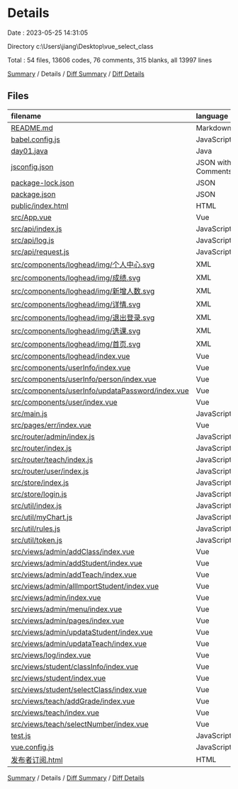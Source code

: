 # Details

Date : 2023-05-25 14:31:05

Directory c:\\Users\\jiang\\Desktop\\vue_select_class

Total : 54 files,  13606 codes, 76 comments, 315 blanks, all 13997 lines

[Summary](results.md) / Details / [Diff Summary](diff.md) / [Diff Details](diff-details.md)

## Files
| filename | language | code | comment | blank | total |
| :--- | :--- | ---: | ---: | ---: | ---: |
| [README.md](/README.md) | Markdown | 15 | 0 | 5 | 20 |
| [babel.config.js](/babel.config.js) | JavaScript | 5 | 0 | 1 | 6 |
| [day01.java](/day01.java) | Java | 10 | 0 | 1 | 11 |
| [jsconfig.json](/jsconfig.json) | JSON with Comments | 8 | 12 | 0 | 20 |
| [package-lock.json](/package-lock.json) | JSON | 10,823 | 0 | 1 | 10,824 |
| [package.json](/package.json) | JSON | 29 | 0 | 1 | 30 |
| [public/index.html](/public/index.html) | HTML | 16 | 1 | 1 | 18 |
| [src/App.vue](/src/App.vue) | Vue | 59 | 4 | 14 | 77 |
| [src/api/index.js](/src/api/index.js) | JavaScript | 24 | 22 | 26 | 72 |
| [src/api/log.js](/src/api/log.js) | JavaScript | 2 | 0 | 1 | 3 |
| [src/api/request.js](/src/api/request.js) | JavaScript | 20 | 5 | 12 | 37 |
| [src/components/loghead/img/个人中心.svg](/src/components/loghead/img/%E4%B8%AA%E4%BA%BA%E4%B8%AD%E5%BF%83.svg) | XML | 1 | 0 | 0 | 1 |
| [src/components/loghead/img/成绩.svg](/src/components/loghead/img/%E6%88%90%E7%BB%A9.svg) | XML | 1 | 0 | 0 | 1 |
| [src/components/loghead/img/新增人数.svg](/src/components/loghead/img/%E6%96%B0%E5%A2%9E%E4%BA%BA%E6%95%B0.svg) | XML | 1 | 0 | 0 | 1 |
| [src/components/loghead/img/详情.svg](/src/components/loghead/img/%E8%AF%A6%E6%83%85.svg) | XML | 1 | 0 | 0 | 1 |
| [src/components/loghead/img/退出登录.svg](/src/components/loghead/img/%E9%80%80%E5%87%BA%E7%99%BB%E5%BD%95.svg) | XML | 1 | 0 | 0 | 1 |
| [src/components/loghead/img/选课.svg](/src/components/loghead/img/%E9%80%89%E8%AF%BE.svg) | XML | 1 | 0 | 0 | 1 |
| [src/components/loghead/img/首页.svg](/src/components/loghead/img/%E9%A6%96%E9%A1%B5.svg) | XML | 1 | 0 | 0 | 1 |
| [src/components/loghead/index.vue](/src/components/loghead/index.vue) | Vue | 156 | 0 | 15 | 171 |
| [src/components/userInfo/index.vue](/src/components/userInfo/index.vue) | Vue | 75 | 0 | 5 | 80 |
| [src/components/userInfo/person/index.vue](/src/components/userInfo/person/index.vue) | Vue | 192 | 0 | 11 | 203 |
| [src/components/userInfo/updataPassword/index.vue](/src/components/userInfo/updataPassword/index.vue) | Vue | 80 | 0 | 8 | 88 |
| [src/components/user/index.vue](/src/components/user/index.vue) | Vue | 25 | 0 | 5 | 30 |
| [src/main.js](/src/main.js) | JavaScript | 22 | 0 | 5 | 27 |
| [src/pages/err/index.vue](/src/pages/err/index.vue) | Vue | 28 | 0 | 7 | 35 |
| [src/router/admin/index.js](/src/router/admin/index.js) | JavaScript | 48 | 0 | 2 | 50 |
| [src/router/index.js](/src/router/index.js) | JavaScript | 65 | 1 | 15 | 81 |
| [src/router/teach/index.js](/src/router/teach/index.js) | JavaScript | 22 | 0 | 0 | 22 |
| [src/router/user/index.js](/src/router/user/index.js) | JavaScript | 43 | 0 | 2 | 45 |
| [src/store/index.js](/src/store/index.js) | JavaScript | 9 | 0 | 3 | 12 |
| [src/store/login.js](/src/store/login.js) | JavaScript | 33 | 0 | 8 | 41 |
| [src/util/index.js](/src/util/index.js) | JavaScript | 2 | 0 | 1 | 3 |
| [src/util/myChart.js](/src/util/myChart.js) | JavaScript | 6 | 0 | 5 | 11 |
| [src/util/rules.js](/src/util/rules.js) | JavaScript | 65 | 0 | 3 | 68 |
| [src/util/token.js](/src/util/token.js) | JavaScript | 2 | 0 | 2 | 4 |
| [src/views/admin/addClass/index.vue](/src/views/admin/addClass/index.vue) | Vue | 133 | 3 | 13 | 149 |
| [src/views/admin/addStudent/index.vue](/src/views/admin/addStudent/index.vue) | Vue | 160 | 2 | 6 | 168 |
| [src/views/admin/addTeach/index.vue](/src/views/admin/addTeach/index.vue) | Vue | 147 | 2 | 11 | 160 |
| [src/views/admin/allImportStudent/index.vue](/src/views/admin/allImportStudent/index.vue) | Vue | 11 | 0 | 4 | 15 |
| [src/views/admin/index.vue](/src/views/admin/index.vue) | Vue | 56 | 10 | 2 | 68 |
| [src/views/admin/menu/index.vue](/src/views/admin/menu/index.vue) | Vue | 87 | 0 | 5 | 92 |
| [src/views/admin/pages/index.vue](/src/views/admin/pages/index.vue) | Vue | 11 | 0 | 4 | 15 |
| [src/views/admin/updataStudent/index.vue](/src/views/admin/updataStudent/index.vue) | Vue | 182 | 0 | 16 | 198 |
| [src/views/admin/updataTeach/index.vue](/src/views/admin/updataTeach/index.vue) | Vue | 191 | 0 | 9 | 200 |
| [src/views/log/index.vue](/src/views/log/index.vue) | Vue | 128 | 0 | 14 | 142 |
| [src/views/student/classInfo/index.vue](/src/views/student/classInfo/index.vue) | Vue | 94 | 0 | 7 | 101 |
| [src/views/student/index.vue](/src/views/student/index.vue) | Vue | 19 | 0 | 5 | 24 |
| [src/views/student/selectClass/index.vue](/src/views/student/selectClass/index.vue) | Vue | 78 | 0 | 15 | 93 |
| [src/views/teach/addGrade/index.vue](/src/views/teach/addGrade/index.vue) | Vue | 218 | 0 | 8 | 226 |
| [src/views/teach/index.vue](/src/views/teach/index.vue) | Vue | 9 | 0 | 4 | 13 |
| [src/views/teach/selectNumber/index.vue](/src/views/teach/selectNumber/index.vue) | Vue | 130 | 0 | 18 | 148 |
| [test.js](/test.js) | JavaScript | 15 | 0 | 3 | 18 |
| [vue.config.js](/vue.config.js) | JavaScript | 16 | 14 | 5 | 35 |
| [发布者订阅.html](/%E5%8F%91%E5%B8%83%E8%80%85%E8%AE%A2%E9%98%85.html) | HTML | 30 | 0 | 6 | 36 |

[Summary](results.md) / Details / [Diff Summary](diff.md) / [Diff Details](diff-details.md)